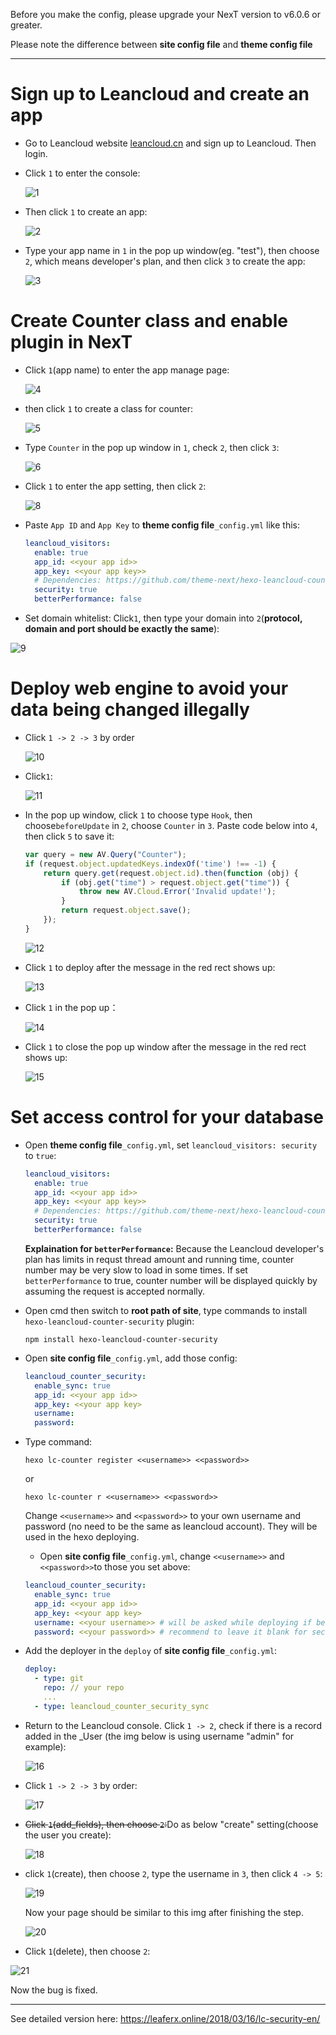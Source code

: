 Before you make the config, please upgrade your NexT version to v6.0.6 or greater.

Please note the difference between **site config file** and **theme config file**

---

# Sign up to Leancloud and create an app
- Go to Leancloud website [leancloud.cn](leancloud.cn) and sign up to Leancloud. Then login.
- Click `1` to enter the console:

  ![1](https://lc-cqha0xyi.cn-n1.lcfile.com/fc0c048a1e25dc3d10aa.jpg)

- Then click `1` to create an app:

  ![2](https://lc-cqha0xyi.cn-n1.lcfile.com/33a56b754753a5d34b01.jpg)

- Type your app name in `1` in the pop up window(eg. "test"), then choose `2`, which means developer's plan, and then click `3` to create the app:

  ![3](https://lc-cqha0xyi.cn-n1.lcfile.com/649ccfc6f12015d1eefb.jpg)

# Create Counter class and enable plugin in NexT
- Click `1`(app name) to enter the app manage page:

  ![4](https://lc-cqha0xyi.cn-n1.lcfile.com/d0889df29841661e0b9e.jpg)

- then click `1` to create a class for counter:

  ![5](https://lc-cqha0xyi.cn-n1.lcfile.com/b0fbc81bd6c19fa09a46.jpg)

- Type `Counter` in the pop up window in `1`, check `2`, then click `3`:

  ![6](https://lc-cqha0xyi.cn-n1.lcfile.com/ae6154d6a55f02f11ebf.jpg)

- Click `1` to enter the app setting, then click `2`:

  ![8](https://user-images.githubusercontent.com/16272760/54008975-f789f900-41a3-11e9-821c-95017d52a944.png)

- Paste `App ID` and `App Key` to **theme config file**`_config.yml` like this:
  ```yml
  leancloud_visitors:
    enable: true
    app_id: <<your app id>>
    app_key: <<your app key>>
    # Dependencies: https://github.com/theme-next/hexo-leancloud-counter-security
    security: true
    betterPerformance: false
  ```

- Set domain whitelist: Click`1`, then type your domain into `2`(**protocol, domain and port should be exactly the same**):

 ![9](https://lc-cqha0xyi.cn-n1.lcfile.com/0e537cc4bec2e185201d.jpg)

# Deploy web engine to avoid your data being changed illegally
- Click `1 -> 2 -> 3` by order

  ![10](https://lc-cqha0xyi.cn-n1.lcfile.com/d7056dfeeef7c5d66318.jpg)

- Click`1`:

  ![11](https://lc-cqha0xyi.cn-n1.lcfile.com/2737841bbc2bdd572ae0.jpg)

- In the pop up window, click `1` to choose type `Hook`, then choose`beforeUpdate` in `2`, choose `Counter` in `3`. Paste code below into `4`, then click `5` to save it:
  ```javascript
  var query = new AV.Query("Counter");
  if (request.object.updatedKeys.indexOf('time') !== -1) {
      return query.get(request.object.id).then(function (obj) {
          if (obj.get("time") > request.object.get("time")) {
              throw new AV.Cloud.Error('Invalid update!');
          }
          return request.object.save();
      });
  }
  ```

  ![12](https://lc-cqha0xyi.cn-n1.lcfile.com/a8e13418ed1d9405315b.jpg)

- Click `1` to deploy after the message in the red rect shows up:

  ![13](https://lc-cqha0xyi.cn-n1.lcfile.com/ca56bf2e5fc2a1343565.jpg)

- Click `1` in the pop up：

  ![14](https://lc-cqha0xyi.cn-n1.lcfile.com/17548c13b3b23c71d845.jpg)

- Click `1` to close the pop up window after the message in the red rect shows up:

  ![15](https://lc-cqha0xyi.cn-n1.lcfile.com/d2f50de6cefea9fd0ed3.jpg)

# Set access control for your database
- Open **theme config file**`_config.yml`, set `leancloud_visitors: security` to `true`:
  ```yml
  leancloud_visitors:
    enable: true
    app_id: <<your app id>>
    app_key: <<your app key>>
    # Dependencies: https://github.com/theme-next/hexo-leancloud-counter-security
    security: true
    betterPerformance: false
  ```

  **Explaination for `betterPerformance`:**
  Because the Leancloud developer's plan has limits in requst thread amount and running time, counter number may be very slow to load in some times. If set `betterPerformance` to true, counter number will be displayed quickly by assuming the request is accepted normally.

- Open cmd then switch to **root path of site**, type commands to install `hexo-leancloud-counter-security` plugin:
  ```
  npm install hexo-leancloud-counter-security
  ```

- Open **site config file**`_config.yml`, add those config:
  ```yml
  leancloud_counter_security:
    enable_sync: true
    app_id: <<your app id>>
    app_key: <<your app key>
    username:
    password:
  ```

- Type command:
  ```
  hexo lc-counter register <<username>> <<password>>
  ```
  or
  ```
  hexo lc-counter r <<username>> <<password>>
  ```

  Change `<<username>>` and `<<password>>` to your own username and password (no need to be the same as leancloud account). They will be used in the hexo deploying.

  - Open **site config file**`_config.yml`, change `<<username>>` and `<<password>>`to those you set above:
  ```yml
  leancloud_counter_security:
    enable_sync: true
    app_id: <<your app id>>
    app_key: <<your app key>
    username: <<your username>> # will be asked while deploying if be left blank
    password: <<your password>> # recommend to leave it blank for security, will be asked while deploying if be left blank
  ```

- Add the deployer in the `deploy` of **site config file**`_config.yml`:
  ```yml
  deploy:
    - type: git
      repo: // your repo
      ...
    - type: leancloud_counter_security_sync
  ```

- Return to the Leancloud console. Click `1 -> 2`, check if there is a record added in the _User (the img below is using username "admin" for example):

  ![16](https://lc-cqha0xyi.cn-n1.lcfile.com/99faa5a0e7160e66d506.jpg)

- Click `1 -> 2 -> 3` by order:

  ![17](https://lc-cqha0xyi.cn-n1.lcfile.com/b72a9e64579f5b71749d.jpg)

- <del>Click `1`(add_fields), then choose `2`:</del>Do as below "create" setting(choose the user you create):

  ![18](https://lc-cqha0xyi.cn-n1.lcfile.com/14a8cb37062693d768ad.jpg)

- click `1`(create), then choose `2`, type the username in `3`, then click `4 -> 5`:

  ![19](https://lc-cqha0xyi.cn-n1.lcfile.com/d91714cfd703ef42b94c.jpg)

  Now your page should be similar to this img after finishing the step.

  ![20](https://lc-cqha0xyi.cn-n1.lcfile.com/c05e7ec9218820baf412.jpg)

- Click `1`(delete), then choose `2`:

 ![21](https://lc-cqha0xyi.cn-n1.lcfile.com/c37b6e20726cfb1d3197.jpg)

Now the bug is fixed.

---

See detailed version here: https://leaferx.online/2018/03/16/lc-security-en/
